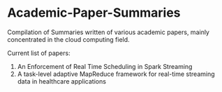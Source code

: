 # Academic-Paper-Summaries
Compilation of Summaries written of various academic papers, mainly concentrated in the cloud computing field.

Current list of papers:
  1. An Enforcement of Real Time Scheduling in Spark Streaming
  2. A task-level adaptive MapReduce framework for real-time streaming data in healthcare applications
